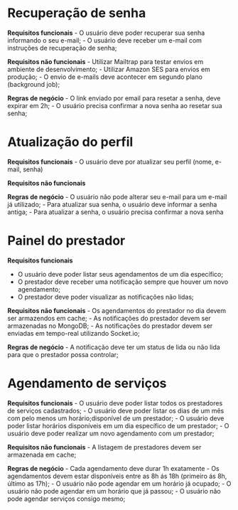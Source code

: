 # Recuperação de senha

**Requisitos funcionais**
    - O usuário deve poder recuperar sua senha informando o seu e-mail;
    - O usuário deve receber um e-mail com instruções de recuperação de senha;

**Requisitos não funcionais**
    - Utilizar Mailtrap para testar envios em ambiente de desenvolvimento;
    - Utilizar Amazon SES para envios em produção;
    - O envio de e-mails deve acontecer em segundo plano (background job);

**Regras de negócio**
    - O link enviado por email para resetar a senha, deve expirar em 2h;
    - O usuário precisa confirmar a nova senha ao resetar sua senha;

# Atualização do perfil

**Requisitos funcionais**
    - O usuário deve por atualizar seu perfil (nome, e-mail, senha)

**Requisitos não funcionais**


**Regras de negócio**
    - O usuário não pode alterar seu e-mail para um e-mail já utilizado;
    - Para atualizar sua senha, o usuário deve informar a senha antiga;
    - Para atualizar a senha, o usuário precisa confirmar a nova senha

# Painel do prestador

**Requisitos funcionais**
   - O usuário deve poder listar seus agendamentos de um dia específico;
   - O prestador deve receber uma notificação sempre que houver um novo agendamento;
   - O prestador deve poder visualizar as notificações não lidas;

**Requisitos não funcionais**
    - Os agendamentos do prestador no dia devem ser armazendos em cache;
    - As notificações do prestador devem ser armazenadas no MongoDB;
    - As notificações do prestador devem ser enviadas em tempo-real utilizando Socket.io;

**Regras de negócio**
    - A notificação deve ter um status de lida ou não lida para que o prestador possa controlar;

# Agendamento de serviços

**Requisitos funcionais**
    - O usuário deve poder listar todos os prestadores de serviços cadastrados;
    - O usuário deve poder listar os dias de um mês com pelo menos um horário;disponível de um prestador;
    - O usuário deve poder listar horários disponíveis em um dia específico de um prestador;
    - O usuário deve poder realizar um novo agendamento com um prestador;

**Requisitos não funcionais**
    - A listagem de prestadores devem ser armazenada em cache;

**Regras de negócio**
    - Cada agendamento deve durar 1h exatamente
    - Os agendamentos devem estar disponíveis entre as 8h ás 18h (primeiro ás 8h, último as 17h);
    - O usuário não pode agendar em um horário já ocupado;
    - O usuário não pode agendar em um horário que já passou;
    - O usuário não pode agendar serviços consigo mesmo;
